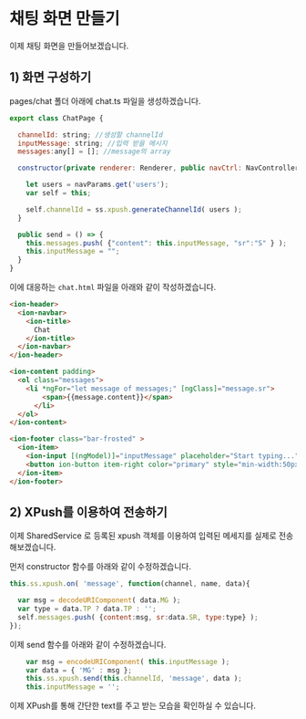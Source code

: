 # 채팅 화면 만들기

이제 채팅 화면을 만들어보겠습니다.

## 1) 화면 구성하기

pages/chat 폴더 아래에 chat.ts 파일을 생성하겠습니다.


```js
export class ChatPage {

  channelId: string; //생성할 channelId
  inputMessage: string; //입력 받을 메시지
  messages:any[] = []; //message의 array

  constructor(private renderer: Renderer, public navCtrl: NavController, public ss: SharedService, private navParams: NavParams) {

    let users = navParams.get('users');    
    var self = this;

    self.channelId = ss.xpush.generateChannelId( users );
  }

  public send = () => {
    this.messages.push( {"content": this.inputMessage, "sr":"S" } );
    this.inputMessage = "";
  }
}
```

이에 대응하는 `chat.html` 파일을 아래와 같이 작성하겠습니다.

```html
<ion-header>
  <ion-navbar>
    <ion-title>
      Chat
    </ion-title>
  </ion-navbar>
</ion-header>

<ion-content padding>
  <ol class="messages">
    <li *ngFor="let message of messages;" [ngClass]="message.sr">
        <span>{{message.content}}</span>
	  </li>
  </ol>
</ion-content>

<ion-footer class="bar-frosted" >
  <ion-item>
    <ion-input [(ngModel)]="inputMessage" placeholder="Start typing..."></ion-input>
    <button ion-button item-right color="primary" style="min-width:50px;" (click)="send()" >Send</button>
  </ion-item>
</ion-footer>
```

## 2) XPush를 이용하여 전송하기

이제 SharedService 로 등록된 xpush 객체를 이용하여 입력된 메세지를 실제로 전송해보겠습니다.

먼저 constructor 함수를 아래와 같이 수정하겠습니다.


```js
this.ss.xpush.on( 'message', function(channel, name, data){

  var msg = decodeURIComponent( data.MG );
  var type = data.TP ? data.TP : '';
  self.messages.push( {content:msg, sr:data.SR, type:type} );
});
```

이제 send 함수를 아래와 같이 수정하겠습니다.

```js
	var msg = encodeURIComponent( this.inputMessage );
	var data = { 'MG' : msg };
	this.ss.xpush.send(this.channelId, 'message', data );
	this.inputMessage = '';
```

이제 XPush를 통해 간단한 text를 주고 받는 모습을 확인하실 수 있습니다.